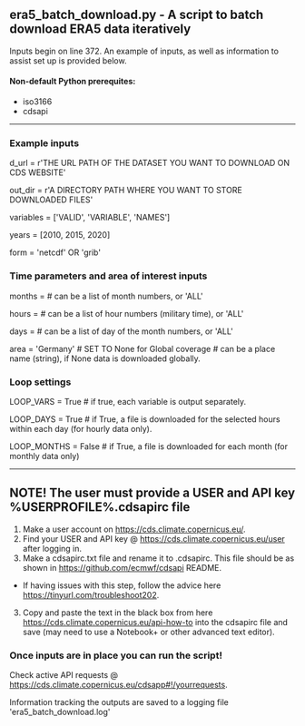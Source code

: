 ## era5_batch_download.py - A script to batch download ERA5 data iteratively

Inputs begin on line 372. An example of inputs, as well as information to assist set up is provided below.

#### Non-default Python prerequites: 
* iso3166
* cdsapi

------------------------------------------------------------------------------
### **Example inputs**

d_url = r'THE URL PATH OF THE DATASET YOU WANT TO DOWNLOAD ON CDS WEBSITE'

out_dir = r'A DIRECTORY PATH WHERE YOU WANT TO STORE DOWNLOADED FILES'

variables = ['VALID', 'VARIABLE', 'NAMES']

years = [2010, 2015, 2020]

form = 'netcdf' OR 'grib'

### Time parameters and area of interest inputs
months = # can be a list of month numbers, or 'ALL'

hours = # can be a list of hour numbers (military time), or 'ALL'

days = # can be a list of day of the month numbers, or 'ALL'

area = 'Germany' # SET TO None for Global coverage  # can be a place name (string), if None data is downloaded globally.


### Loop settings
LOOP_VARS = True # if true, each variable is output separately.

LOOP_DAYS = True # if True, a file is downloaded for the selected hours within each day (for hourly data only).

LOOP_MONTHS = False # if True, a file is downloaded for each month (for monthly data only)

------------------------------------------------------------------------------

## NOTE! The user must provide a  USER and API key %USERPROFILE%\.cdsapirc file 
1. Make a user account on https://cds.climate.copernicus.eu/.
1. Find your USER and API key @ https://cds.climate.copernicus.eu/user after logging in.
2. Make a cdsapirc.txt file and rename it to .cdsapirc. This file should be as shown in https://github.com/ecmwf/cdsapi README.
  * If having issues with this step, follow the advice here https://tinyurl.com/troubleshoot202.
3. Copy and paste the text in the black box from here https://cds.climate.copernicus.eu/api-how-to into the cdsapirc file and save (may need to use a Notebook+ or other advanced text editor).

### Once inputs are in place you can run the script!

Check active API requests @ https://cds.climate.copernicus.eu/cdsapp#!/yourrequests.

Information tracking the outputs are saved to a logging file 'era5_batch_download.log'
